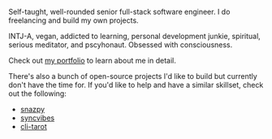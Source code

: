 Self-taught, well-rounded senior full-stack software engineer. I do freelancing and build my own projects.

INTJ-A, vegan, addicted to learning, personal development junkie, spiritual, serious meditator, and pscyhonaut. Obsessed with consciousness.

Check out [my portfolio](https://danieljs.tech) to learn about me in detail.

There's also a bunch of open-source projects I'd like to build but currently don't have the time for. If you'd like to help and have a similar skillset, check out the following:

* [snazpy](https://github.com/dspacejs/snazpy)
* [syncvibes](https://github.com/dspacejs/syncvibes)
* [cli-tarot](https://github.com/dspacejs/cli-tarot)
